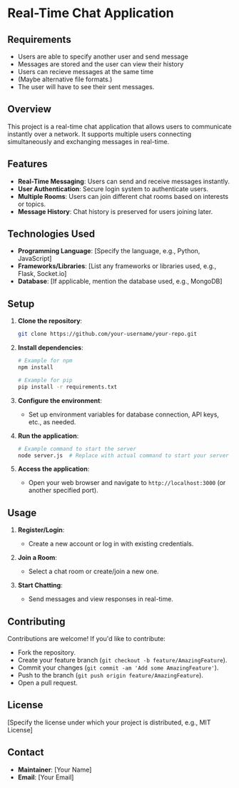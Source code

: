 # Real-Time Chat Application


## Requirements
- Users are able to specify another user and send message
- Messages are stored and the user can view their history
- Users can recieve messages at the same time
- (Maybe alternative file formats.)
- The user will have to see their sent messages.

## Overview
This project is a real-time chat application that allows users to communicate instantly over a network. It supports multiple users connecting simultaneously and exchanging messages in real-time.

## Features
- **Real-Time Messaging**: Users can send and receive messages instantly.
- **User Authentication**: Secure login system to authenticate users.
- **Multiple Rooms**: Users can join different chat rooms based on interests or topics.
- **Message History**: Chat history is preserved for users joining later.

## Technologies Used
- **Programming Language**: [Specify the language, e.g., Python, JavaScript]
- **Frameworks/Libraries**: [List any frameworks or libraries used, e.g., Flask, Socket.io]
- **Database**: [If applicable, mention the database used, e.g., MongoDB]

## Setup
1. **Clone the repository**:
   ```sh
   git clone https://github.com/your-username/your-repo.git
   ```
   
2. **Install dependencies**:
   ```sh
   # Example for npm
   npm install
   
   # Example for pip
   pip install -r requirements.txt
   ```

3. **Configure the environment**:
   - Set up environment variables for database connection, API keys, etc., as needed.

4. **Run the application**:
   ```sh
   # Example command to start the server
   node server.js  # Replace with actual command to start your server
   ```

5. **Access the application**:
   - Open your web browser and navigate to `http://localhost:3000` (or another specified port).

## Usage
1. **Register/Login**:
   - Create a new account or log in with existing credentials.

2. **Join a Room**:
   - Select a chat room or create/join a new one.

3. **Start Chatting**:
   - Send messages and view responses in real-time.

## Contributing
Contributions are welcome! If you'd like to contribute:
- Fork the repository.
- Create your feature branch (`git checkout -b feature/AmazingFeature`).
- Commit your changes (`git commit -am 'Add some AmazingFeature'`).
- Push to the branch (`git push origin feature/AmazingFeature`).
- Open a pull request.

## License
[Specify the license under which your project is distributed, e.g., MIT License]

## Contact
- **Maintainer**: [Your Name]
- **Email**: [Your Email]
